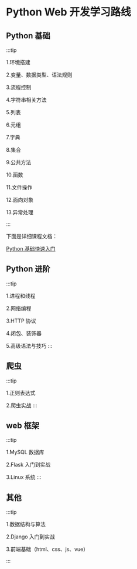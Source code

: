 # Python Web 开发学习路线

## Python 基础

:::tip

1.环境搭建

2.变量、数据类型、语法规则

3.流程控制

4.字符串相关方法

5.列表

6.元组

7.字典

8.集合

9.公共方法

10.函数

11.文件操作

12.面向对象

13.异常处理

:::

下面是详细课程文档：

[Python 基础快速入门](/learn-path/python/basic/chapter1/1.html)

## Python 进阶

:::tip

1.进程和线程

2.网络编程

3.HTTP 协议

4.闭包、装饰器

5.高级语法与技巧
:::

## 爬虫

:::tip

1.正则表达式

2.爬虫实战
:::

## web 框架

:::tip

1.MySQL 数据库

2.Flask 入门到实战

3.Linux 系统
:::

## 其他

:::tip

1.数据结构与算法

2.Django 入门到实战

3.前端基础（html、css、js、vue）

:::
